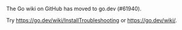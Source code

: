 The Go wiki on GitHub has moved to go.dev (#61940).

Try <https://go.dev/wiki/InstallTroubleshooting> or <https://go.dev/wiki/>.

